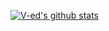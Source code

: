 [![V-ed's github stats](https://github-readme-stats.vercel.app/api?username=V-ed&show_icons=true&theme=algolia)](https://github.com/anuraghazra/github-readme-stats)
